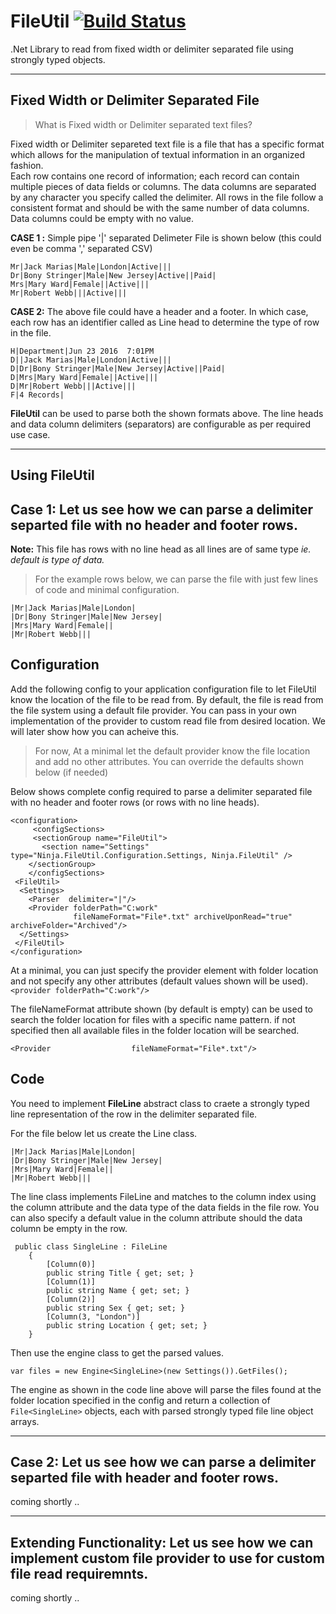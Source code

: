 # FileUtil [![Build Status](https://travis-ci.org/NinjaRocks/FileUtil.svg?branch=master)](https://travis-ci.org/NinjaRocks/FileUtil) 
.Net Library to read from fixed width or delimiter separated file using strongly typed objects.


-------------


**Fixed Width or Delimiter Separated File** 
------------------------------------------------------------------------
> What is Fixed width or Delimiter separated text files?

Fixed width or Delimiter separeted text file is a file that has a specific format which allows for the manipulation of textual information in an organized fashion.  
Each row contains one record of information; each record can contain multiple pieces of data fields or columns. The data columns are separated by any character you specify called the delimiter. All rows in the file follow a consistent format and should be with the same number of data columns. Data columns could be empty with no value.

**CASE 1 :** Simple pipe '|' separated Delimeter File is shown below (this could even be comma ',' separated CSV)

    Mr|Jack Marias|Male|London|Active|||
    Dr|Bony Stringer|Male|New Jersey|Active||Paid|
    Mrs|Mary Ward|Female||Active|||
    Mr|Robert Webb|||Active|||

**CASE 2:** The above file could have a header and a footer. 
In which case, each row has an identifier called as Line head to determine the type of row in the file. 

    H|Department|Jun 23 2016  7:01PM
    D||Jack Marias|Male|London|Active|||
    D|Dr|Bony Stringer|Male|New Jersey|Active||Paid|
    D|Mrs|Mary Ward|Female||Active|||
    D|Mr|Robert Webb|||Active|||
    F|4 Records|

**FileUtil** can be used to parse both the shown formats above. The line heads and data column delimiters (separators) are configurable as per required use case.

-------------


Using FileUtil
-------------


**Case 1:** Let us see how we can parse a delimiter separted file with no header and footer rows.
------------------------------------------------------------------------

 
**Note:** This file has rows with no line head as all lines are of same type
*ie. default is type of data.*  

> For the example rows below, we can parse the file with just few lines of code and minimal configuration.
> 
    |Mr|Jack Marias|Male|London|
    |Dr|Bony Stringer|Male|New Jersey|
    |Mrs|Mary Ward|Female||
    |Mr|Robert Webb|||
> 

**Configuration**
-------------

Add the following config to your application configuration file to let FileUtil know the location of the file to be read from. By default, the file is read from the file system using a default file provider. You can pass in your own implementation of the provider to custom read file from desired location. We will later show how you can acheive this.

> For now, At a minimal let the default provider know the file location
> and add no other attributes. You can override the defaults shown below
> (if needed)
> 

Below shows complete config required to parse a delimiter separated
file with no header and footer rows (or rows with no line heads).

    <configuration>     
	     <configSections>
	     <sectionGroup name="FileUtil">
	       <section name="Settings" type="Ninja.FileUtil.Configuration.Settings, Ninja.FileUtil" />
	    </sectionGroup>
	    </configSections>                    
     <FileUtil>
      <Settings>
        <Parser  delimiter="|"/>
        <Provider folderPath="C:work"
                  fileNameFormat="File*.txt" archiveUponRead="true" archiveFolder="Archived"/>    
      </Settings>
     </FileUtil>     
    </configuration>


 At a minimal, you can just specify the provider element with folder
 location and not specify any other attributes (default values shown
 will be used). `<provider folderPath="C:work"/>` 
 
 The fileNameFormat attribute shown (by default is empty) can
 be used to search the folder location for files with a specific name pattern.
 if not specified then all available files in the folder location will be searched.
 
 `<Provider                  fileNameFormat="File*.txt"/>`

**Code** 
-------------

You need to implement **FileLine** abstract class to craete a strongly typed line representation of the row in the delimiter separated file.

For the file below let us create the Line class.
> 
    |Mr|Jack Marias|Male|London|
    |Dr|Bony Stringer|Male|New Jersey|
    |Mrs|Mary Ward|Female||
    |Mr|Robert Webb|||
> 

 The line class implements FileLine and matches to the column index 
 using the column attribute and the data type of the data fields in the file row. You can also specify a default value in the column attribute should the data column be empty in the row.
 

     public class SingleLine : FileLine
        {
            [Column(0)]
            public string Title { get; set; }
            [Column(1)]
            public string Name { get; set; }
            [Column(2)]
            public string Sex { get; set; }
            [Column(3, "London")]
            public string Location { get; set; }
        } 

Then use the engine class to get the parsed values.

>
    var files = new Engine<SingleLine>(new Settings()).GetFiles();

The engine as shown in the code line above will parse the files found at the folder location specified in the config and return a collection of 
 `File<SingleLine>` objects, each with parsed strongly typed file line object arrays.


-------------


**Case 2:** Let us see how we can parse a delimiter separted file with header and footer rows.
------------------------------------------------------------------------


coming shortly ..


-------------


**Extending Functionality:** Let us see how we can implement custom file provider to use for custom file read requiremnts.
------------------------------------------------------------------------

coming shortly ..

